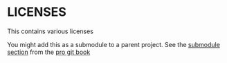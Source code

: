 # LICENSES

This contains various licenses

You might add this as a submodule to a parent project.
See the [submodule section](https://git-scm.com/book/en/v2/Git-Tools-Submodules)
from the [pro git book](https://git-scm.com/book/en/)

